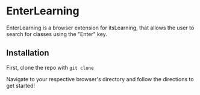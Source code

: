 # EnterLearning
EnterLearning is a browser extension for itsLearning, that allows the user to search for classes using the "Enter" key.

## Installation
First, clone the repo with `git clone`

Navigate to your respective browser's directory and follow the directions to get started!
